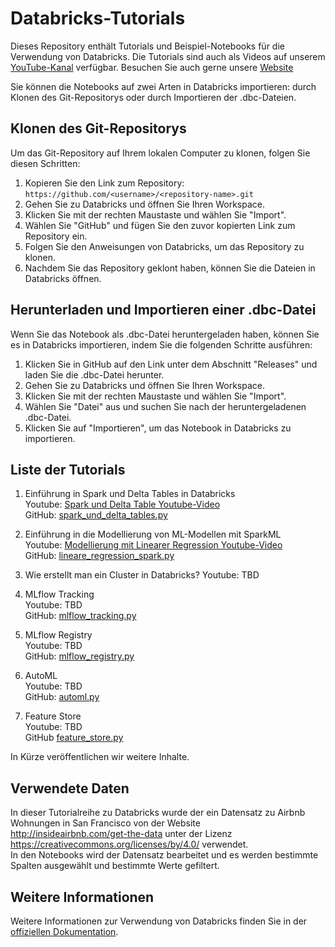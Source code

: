 # Databricks-Tutorials

Dieses Repository enthält Tutorials und Beispiel-Notebooks für die Verwendung von Databricks. Die Tutorials sind auch als Videos auf unserem [YouTube-Kanal](https://www.youtube.com/@datasolut6213) verfügbar. Besuchen Sie auch gerne unsere [Website](www.datasolut.com)

Sie können die Notebooks auf zwei Arten in Databricks importieren: durch Klonen des Git-Repositorys oder durch Importieren der .dbc-Dateien.

## Klonen des Git-Repositorys

Um das Git-Repository auf Ihrem lokalen Computer zu klonen, folgen Sie diesen Schritten:

1. Kopieren Sie den Link zum Repository: `https://github.com/<username>/<repository-name>.git`
2. Gehen Sie zu Databricks und öffnen Sie Ihren Workspace.
3. Klicken Sie mit der rechten Maustaste und wählen Sie "Import".
4. Wählen Sie "GitHub" und fügen Sie den zuvor kopierten Link zum Repository ein.
5. Folgen Sie den Anweisungen von Databricks, um das Repository zu klonen.
6. Nachdem Sie das Repository geklont haben, können Sie die Dateien in Databricks öffnen.

## Herunterladen und Importieren einer .dbc-Datei

Wenn Sie das Notebook als .dbc-Datei heruntergeladen haben, können Sie es in Databricks importieren, indem Sie die folgenden Schritte ausführen:

1. Klicken Sie in GitHub auf den Link unter dem Abschnitt "Releases" und laden Sie die .dbc-Datei herunter.
2. Gehen Sie zu Databricks und öffnen Sie Ihren Workspace.
3. Klicken Sie mit der rechten Maustaste und wählen Sie "Import".
4. Wählen Sie "Datei" aus und suchen Sie nach der heruntergeladenen .dbc-Datei.
5. Klicken Sie auf "Importieren", um das Notebook in Databricks zu importieren.

## Liste der Tutorials

1. Einführung in Spark und Delta Tables in Databricks <br>
    Youtube: [Spark und Delta Table Youtube-Video](https://www.youtube.com/watch?v=7pqYiJ_uUkY) <br>
    GitHub: [spark_und_delta_tables.py](./Spark%20und%20Data%20tables/spark_and_delta_tables.py)

2. Einführung in die Modellierung von ML-Modellen mit SparkML <br>
    Youtube: [Modellierung mit Linearer Regression Youtube-Video](https://www.youtube.com/watch?v=rJF-PsDk-Jc) <br>
    GitHub: [lineare_regression_spark.py](./Modellierung/lineare_regression_spark.py)

3. Wie erstellt man ein Cluster in Databricks?
    Youtube: TBD

4. MLflow Tracking <br>
    Youtube: TBD <br>
    GitHub: [mlflow_tracking.py](./MLflow%20Tracking/mlflow_tracking.py)

5. MLflow Registry <br>
    Youtube: TBD <br>
    GitHub: [mlflow_registry.py](./MLflow%20Registry/mlflow_registry.py)

6. AutoML <br>
    Youtube: TBD <br>
    GitHub: [automl.py](./AutoML/automl.py)

7. Feature Store <br>
    Youtube: TBD <br>
    GitHub [feature_store.py](./Feature%20Store/feature_store.py)

In Kürze veröffentlichen wir weitere Inhalte.

## Verwendete Daten
In dieser Tutorialreihe zu Databricks wurde der ein Datensatz zu Airbnb Wohnungen in San Francisco von der Website <br>
http://insideairbnb.com/get-the-data unter der Lizenz https://creativecommons.org/licenses/by/4.0/ verwendet. <br>
In den Notebooks wird der Datensatz bearbeitet und es werden bestimmte Spalten ausgewählt und bestimmte Werte gefiltert.

## Weitere Informationen

Weitere Informationen zur Verwendung von Databricks finden Sie in der [offiziellen Dokumentation](https://docs.databricks.com/).


